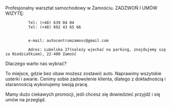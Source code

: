 
Profesjonalny warsztat samochodowy w Zamościu. ZADZWOŃ I UMÓW WIZYTĘ:
                  
              Tel: (+48) 639 04 04
              Tel: (+48) 692 43 65 66
              
              
              e-mail: autocentrumzamosc@gmail.com
              
              Adres: Lubelska 27(należy wjechać na parking, znajdujemy się za Niedziałkiem), 22-400 Zamość
              
Dlaczego warto nas wybrać? 

To miejsce, gdzie bez obaw możesz zostawić auto. Naprawimy wszytskie usterki i awarie. 
Cenimy sobie zadowolenie klienta, dlatego z dokładnością i starannością wykonujemy swoją pracę. 

Mamy dużo ciekawych promocji, jeśli chcesz się dowiedzieć przyjdź i się umów na przegląd.


